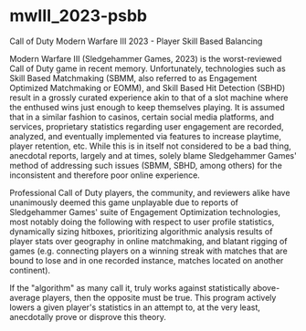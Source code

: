 # mwIII_2023-psbb
Call of Duty Modern Warfare III 2023 - Player Skill Based Balancing

Modern Warfare III (Sledgehammer Games, 2023) is the worst-reviewed Call of Duty game in recent memory. Unfortunately, technologies such as Skill Based Matchmaking (SBMM, also referred to as Engagement Optimized Matchmaking or EOMM), and Skill Based Hit Detection (SBHD) result in a grossly curated experience akin to that of a slot machine where the enthused wins just enough to keep themselves playing. It is assumed that in a similar fashion to casinos, certain social media platforms, and services, proprietary statistics regarding user engagement are recorded, analyzed, and eventually implemented via features to increase playtime, player retention, etc. While this is in itself not considered to be a bad thing, anecdotal reports, largely and at times, solely blame Sledgehammer Games' method of addressing such issues (SBMM, SBHD, among others) for the inconsistent and therefore poor online experience.

Professional Call of Duty players, the community, and reviewers alike have unanimously deemed this game unplayable due to reports of Sledgehammer Games' suite of Engagement Optimization technologies, most notably doing the following with respect to user profile statistics, dynamically sizing hitboxes, prioritizing algorithmic analysis results of player stats over geography in online matchmaking, and blatant rigging of games (e.g. connecting players on a winning streak with matches that are bound to lose and in one recorded instance, matches located on another continent).

If the "algorithm" as many call it, truly works against statistically above-average players, then the opposite must be true. This program actively lowers a given player's statistics in an attempt to, at the very least, anecdotally prove or disprove this theory. 
